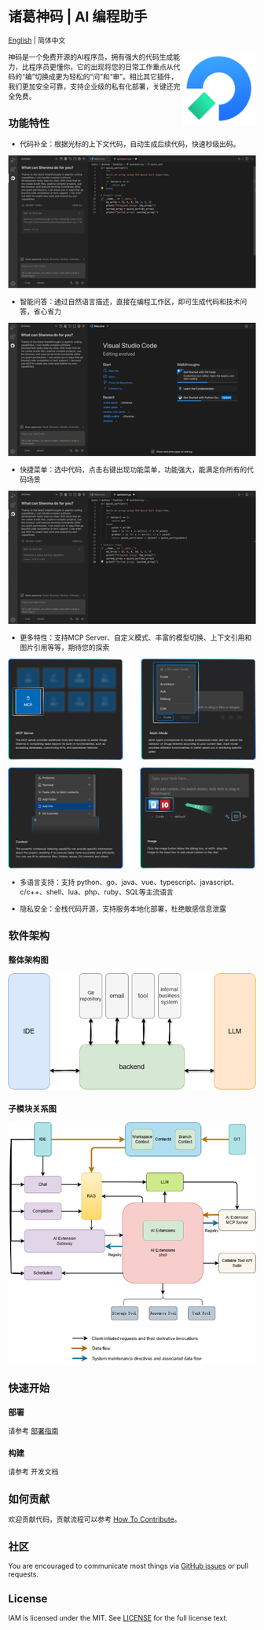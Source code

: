 # 诸葛神码 | AI 编程助手

[English](./README.md) | 简体中文

<img src="./images/zhuge_shenma_rebot_logo_big.png" alt="zhuge logo" height="150px" align="right" />

神码是一个免费开源的AI程序员，拥有强大的代码生成能力，比程序员更懂你，它的出现将您的日常工作重点从代码的“编”切换成更为轻松的“问”和“审”。相比其它插件，我们更加安全可靠，支持企业级的私有化部署，关键还完全免费。

## 功能特性

- 代码补全：根据光标的上下文代码，自动生成后续代码，快速秒级出码。

![GIF](./images/readme/completion.gif)

- 智能问答：通过自然语言描述，直接在编程工作区，即可生成代码和技术问答，省心省力

![GIF](./images/readme/chat.gif)

- 快捷菜单：选中代码，点击右键出现功能菜单，功能强大，能满足你所有的代码场景

![GIF](./images/readme/right-menu.gif)

- 更多特性：支持MCP Server、自定义模式、丰富的模型切换、上下文引用和图片引用等等，期待您的探索

<img src="./images/readme/features.png">

- 多语言支持：支持 python、go、java、vue、typescript、javascript、c/c++、shell、lua、php、ruby、SQL等主流语言

- 隐私安全：全栈代码开源，支持服务本地化部署，杜绝敏感信息泄露

## 软件架构

### 整体架构图

<img src="./images/readme/system.png">

### 子模块关系图

<img src="./images/readme/subsystem.png">

## 快速开始

### 部署

请参考 [部署指南](/docs/guide/zh-CN/installation/README.md)

### 构建

请参考 开发文档

## 如何贡献

欢迎贡献代码，贡献流程可以参考 [How To Contribute](docs/devel/zh-CN/how-to-contribute.md)。

## 社区

You are encouraged to communicate most things via [GitHub issues](https://github.com/zgsm-ai/zgsm/issues/new/choose) or pull requests.

## License

IAM is licensed under the MIT. See [LICENSE](LICENSE) for the full license text.

